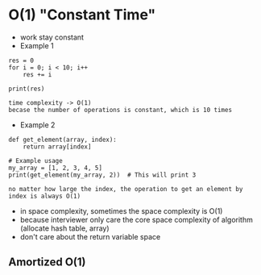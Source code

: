 # O(1) "Constant Time"

- work stay constant
- Example 1

```
res = 0
for i = 0; i < 10; i++
    res += i
    
print(res)

time complexity -> O(1)
becase the number of operations is constant, which is 10 times
```

- Example 2

```
def get_element(array, index):
    return array[index]

# Example usage
my_array = [1, 2, 3, 4, 5]
print(get_element(my_array, 2))  # This will print 3

no matter how large the index, the operation to get an element by index is always O(1)
```

- in space complexity, sometimes the space complexity is O(1)
- because interviewer only care the core space complexity of algorithm (allocate hash table, array)
- don't care about the return variable space

## Amortized O(1)
